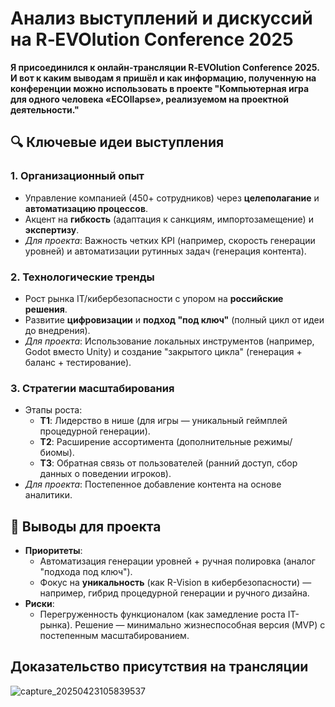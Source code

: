 # Анализ выступлений и дискуссий на R‑EVOlution Conference 2025 
**Я присоединился к онлайн-трансляции R‑EVOlution Conference 2025. И вот к каким выводам я пришёл и как информацию, полученную на конференции можно использовать в проекте "Компьютерная игра для одного человека «ECOllapse», реализуемом на проектной деятельности."**  

## 🔍 Ключевые идеи выступления  
### 1. **Организационный опыт**  
- Управление компанией (450+ сотрудников) через **целеполагание** и **автоматизацию процессов**.  
- Акцент на **гибкость** (адаптация к санкциям, импортозамещение) и **экспертизу**.  
- *Для проекта*: Важность четких KPI (например, скорость генерации уровней) и автоматизации рутинных задач (генерация контента).  

### 2. **Технологические тренды**  
- Рост рынка IT/кибербезопасности с упором на **российские решения**.  
- Развитие **цифровизации** и **подход "под ключ"** (полный цикл от идеи до внедрения).  
- *Для проекта*: Использование локальных инструментов (например, Godot вместо Unity) и создание "закрытого цикла" (генерация + баланс + тестирование).  

### 3. **Стратегии масштабирования**  
- Этапы роста:  
  - **T1**: Лидерство в нише (для игры — уникальный геймплей процедурной генерации).  
  - **T2**: Расширение ассортимента (дополнительные режимы/биомы).  
  - **T3**: Обратная связь от пользователей (ранний доступ, сбор данных о поведении игроков).  
- *Для проекта*: Постепенное добавление контента на основе аналитики.  

## 📌 Выводы для проекта  
- **Приоритеты**:  
  - Автоматизация генерации уровней + ручная полировка (аналог "подхода под ключ").  
  - Фокус на **уникальность** (как R-Vision в кибербезопасности) — например, гибрид процедурной генерации и ручного дизайна.  
- **Риски**:  
  - Перегруженность функционалом (как замедление роста IT-рынка). Решение — минимально жизнеспособная версия (MVP) с постепенным масштабированием.  
## **Доказательство присутствия на трансляции**
![capture_20250423105839537](https://github.com/user-attachments/assets/ac04bcd6-b6eb-4f63-aade-a47a5693ecd2)
